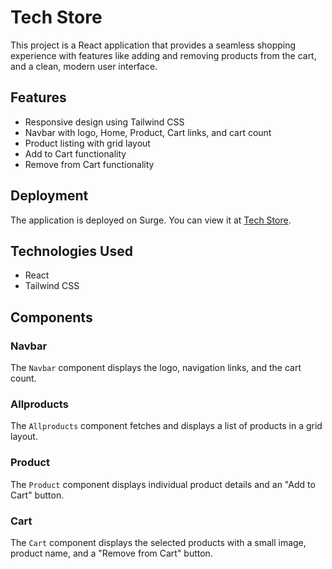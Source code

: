 # Tech Store

This project is a React application that provides a seamless shopping experience with features like adding and removing products from the cart, and a clean, modern user interface.

## Features

-   Responsive design using Tailwind CSS
-   Navbar with logo, Home, Product, Cart links, and cart count
-   Product listing with grid layout
-   Add to Cart functionality
-   Remove from Cart functionality

## Deployment

The application is deployed on Surge. You can view it at [Tech Store](https://shopping-cart-website.surge.sh/).

## Technologies Used

-   React
-   Tailwind CSS

## Components

### Navbar

The `Navbar` component displays the logo, navigation links, and the cart count.

### Allproducts

The `Allproducts` component fetches and displays a list of products in a grid layout.

### Product

The `Product` component displays individual product details and an "Add to Cart" button.

### Cart

The `Cart` component displays the selected products with a small image, product name, and a "Remove from Cart" button.
